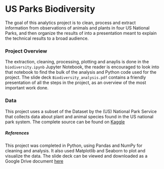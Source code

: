 # US Parks Biodiversity
The goal of this analytics project is to clean, process and extract information from observations of animals and plants in four US National Parks, and then organize the results of into a presentation meant to explain the technical results to a broad audience.


### Project Overview
The extraction, cleaning, processing, plotting and anaylis is done in the `biodiversity.ipynb` Jupyter Notebook, the reader is encouraged to look into that notebook to find the bulk of the analysis and Python code used for the project.
The slide deck `Biodiversity_analysis.pdf` contains a friendly presentation of all the steps in the project, as an overview of the most important work done.


### Data
This project uses a subset of the Dataset by the (US) National Park Service that collects data about plant and animal species found in the US national park system. The complete source can be found on [Kaggle](https://www.kaggle.com/datasets/nationalparkservice/park-biodiversity)


##### References
This project was completed in Python, using Pandas and NumPy for cleaning and analysis. It also used Matplotlib and Seaborn to plot and visualize the data.
The slide deck can be viewed and downloaded as a Google Drive document [here](https://docs.google.com/presentation/d/17d6t2uynPyvVoafuMCHNFOy9KQJGhj1K4f8o8X7nsOc/edit?usp=sharing)
